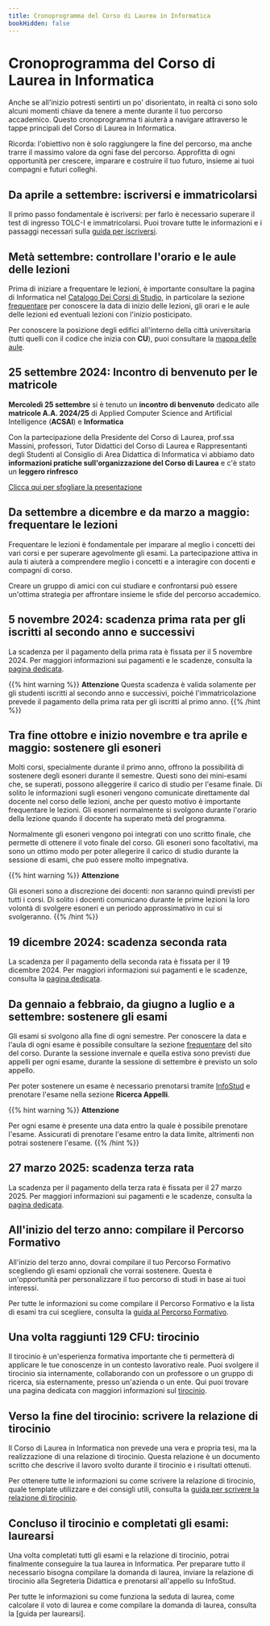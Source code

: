 ```yaml
---
title: Cronoprogramma del Corso di Laurea in Informatica
bookHidden: false
---
```

# Cronoprogramma del Corso di Laurea in Informatica

Anche se all'inizio potresti sentirti un po' disorientato, in realtà ci sono solo alcuni momenti chiave da tenere a mente durante il tuo percorso accademico. Questo cronoprogramma ti aiuterà a navigare attraverso le tappe principali del Corso di Laurea in Informatica.

Ricorda: l'obiettivo non è solo raggiungere la fine del percorso, ma anche trarre il massimo valore da ogni fase del percorso. Approfitta di ogni opportunità per crescere, imparare e costruire il tuo futuro, insieme ai tuoi compagni e futuri colleghi.

## **Da aprile a settembre**: iscriversi e immatricolarsi
Il primo passo fondamentale è iscriversi: per farlo è necessario superare il test di ingresso TOLC-I e immatricolarsi. Puoi trovare tutte le informazioni e i passaggi necessari sulla [guida per iscriversi](/it/info/matricole/come-iscriversi/).

## **Metà settembre**: controllare l'orario e le aule delle lezioni
Prima di iniziare a frequentare le lezioni, è importante consultare la pagina di Informatica nel [Catalogo Dei Corsi di Studio](https://www.corsidilaurea.uniroma1.it/it/corso/2024/29923/home), in particolare la sezione [frequentare](https://www.corsidilaurea.uniroma1.it/it/corso/2024/29923/programmazione) per conoscere la data di inizio delle lezioni, gli orari e le aule delle lezioni ed eventuali lezioni con l'inizio posticipato.

Per conoscere la posizione degli edifici all'interno della città universitaria (tutti quelli con il codice che inizia con **CU**), puoi consultare la [mappa delle aule](https://www.corsidilaurea.uniroma1.it/sites/default/files/mappa_aule_ateneo.pdf_0.pdf).

## **25 settembre 2024**: Incontro di benvenuto per le matricole

**Mercoledì 25 settembre** si è tenuto un **incontro di benvenuto** dedicato alle **matricole A.A. 2024/25** di Applied Computer Science and Artificial Intelligence (**ACSAI**) e **Informatica**

Con la partecipazione della Presidente del Corso di Laurea, prof.ssa Massini, professori, Tutor Didattici del Corso di Laurea e Rappresentanti degli Studenti al Consiglio di Area Didattica di Informatica vi abbiamo dato **informazioni pratiche sull'organizzazione del Corso di Laurea** e c'è stato un **leggero rinfresco**

[Clicca qui per sfogliare la presentazione](https://raw.githubusercontent.com/sapienzastudentsnetwork/sapienzastudentsnetwork.github.io/refs/heads/main/content/pdf/Welcome%20Day%20-%20Informatica.pdf)

## **Da settembre a dicembre e da marzo a maggio**: frequentare le lezioni
Frequentare le lezioni è fondamentale per imparare al meglio i concetti dei vari corsi e per superare agevolmente gli esami. La partecipazione attiva in aula ti aiuterà a comprendere meglio i concetti e a interagire con docenti e compagni di corso.

Creare un gruppo di amici con cui studiare e confrontarsi può essere un'ottima strategia per affrontare insieme le sfide del percorso accademico.

## **5 novembre 2024**: scadenza prima rata per gli iscritti al secondo anno e successivi
La scadenza per il pagamento della prima rata è fissata per il 5 novembre 2024. Per maggiori informazioni sui pagamenti e le scadenze, consulta la [pagina dedicata](https://www.uniroma1.it/it/pagina/contributi-e-agevolazioni).

{{% hint warning %}}
<i class="fa-solid fa-triangle-exclamation" style="color: #FFD43B;"></i>  **Attenzione**
Questa scadenza è valida solamente per gli studenti iscritti al secondo anno e successivi, poiché l'immatricolazione prevede il pagamento della prima rata per gli iscritti al primo anno.
{{% /hint %}}

## **Tra fine ottobre e inizio novembre e tra aprile e maggio**: sostenere gli esoneri
Molti corsi, specialmente durante il primo anno, offrono la possibilità di sostenere degli esoneri durante il semestre. Questi sono dei mini-esami che, se superati, possono alleggerire il carico di studio per l'esame finale. Di solito le informazioni sugli esoneri vengono comunicate direttamente dal docente nel corso delle lezioni, anche per questo motivo è importante frequentare le lezioni. Gli esoneri normalmente si svolgono durante l'orario della lezione quando il docente ha superato metà del programma.

Normalmente gli esoneri vengono poi integrati con uno scritto finale, che permette di ottenere il voto finale del corso. Gli esoneri sono facoltativi, ma sono un ottimo modo per poter allegerire il carico di studio durante la sessione di esami, che può essere molto impegnativa.

{{% hint warning %}}
<i class="fa-solid fa-triangle-exclamation" style="color: #FFD43B;"></i>  **Attenzione**

Gli esoneri sono a discrezione dei docenti: non saranno quindi previsti per tutti i corsi. Di solito i docenti comunicano durante le prime lezioni la loro volontà di svolgere esoneri e un periodo approssimativo in cui si svolgeranno.
{{% /hint %}}

## **19 dicembre 2024**: scadenza seconda rata
La scadenza per il pagamento della seconda rata è fissata per il 19 dicembre 2024. Per maggiori informazioni sui pagamenti e le scadenze, consulta la [pagina dedicata](https://www.uniroma1.it/it/pagina/contributi-e-agevolazioni).

## **Da gennaio a febbraio, da giugno a luglio e a settembre**: sostenere gli esami
Gli esami si svolgono alla fine di ogni semestre. Per conoscere la data e l'aula di ogni esame è possibile consultare la sezione [frequentare](ttps://www.corsidilaurea.uniroma1.it/it/corso/2024/29923/programmazione) del sito del corso. Durante la sessione invernale e quella estiva sono previsti due appelli per ogni esame, durante la sessione di settembre è previsto un solo appello.

Per poter sostenere un esame è necessario prenotarsi tramite [InfoStud](https://www.studenti.uniroma1.it/phoenix/index.html#/) e prenotare l'esame nella sezione **Ricerca Appelli**.

{{% hint warning %}}
<i class="fa-solid fa-triangle-exclamation" style="color: #FFD43B;"></i>  **Attenzione**

Per ogni esame è presente una data entro la quale è possibile prenotare l'esame. Assicurati di prenotare l'esame entro la data limite, altrimenti non potrai sostenere l'esame.
{{% /hint %}}

<!-- Qui possiamo linkare la guida di Leonardo tradotta in Italiano -->

## **27 marzo 2025**: scadenza terza rata
La scadenza per il pagamento della terza rata è fissata per il 27 marzo 2025. Per maggiori informazioni sui pagamenti e le scadenze, consulta la [pagina dedicata](https://www.uniroma1.it/it/pagina/contributi-e-agevolazioni).

## **All'inizio del terzo anno**: compilare il Percorso Formativo
All'inizio del terzo anno, dovrai compilare il tuo Percorso Formativo scegliendo gli esami opzionali che vorrai sostenere. Questa è un'opportunità per personalizzare il tuo percorso di studi in base ai tuoi interessi.

Per tutte le informazioni su come compilare il Percorso Formativo e la lista di esami tra cui scegliere, consulta la [guida al Percorso Formativo](/it/info/terzo-anno/percorso-formativo/).

## **Una volta raggiunti 129 CFU**: tirocinio
Il tirocinio è un'esperienza formativa importante che ti permetterà di applicare le tue conoscenze in un contesto lavorativo reale. Puoi svolgere il tirocinio sia internamente, collaborando con un professore o un gruppo di ricerca, sia esternamente, presso un'azienda o un ente. Qui puoi trovare una pagina dedicata con maggiori informazioni sul [tirocinio](/it/info/terzo-anno/tirocinio/).

## **Verso la fine del tirocinio**: scrivere la relazione di tirocinio
Il Corso di Laurea in Informatica non prevede una vera e propria tesi, ma la realizzazione di una relazione di tirocinio. Questa relazione è un documento scritto che descrive il lavoro svolto durante il tirocinio e i risultati ottenuti.

Per ottenere tutte le informazioni su come scrivere la relazione di tirocinio, quale template utilizzare e dei consigli utili, consulta la [guida per scrivere la relazione di tirocinio](/it/info/terzo-anno/tirocinio/#come-scrivere-la-relazione-di-tirocinio).

## **Concluso il tirocinio e completati gli esami**: laurearsi
Una volta completati tutti gli esami e la relazione di tirocinio, potrai finalmente conseguire la tua laurea in Informatica. Per preparare tutto il necessario bisogna compilare la domanda di laurea, inviare la relazione di tirocinio alla Segreteria Didattica e prenotarsi all'appello su InfoStud.

Per tutte le informazioni su come funziona la seduta di laurea, come calcolare il voto di laurea e come compilare la domanda di laurea, consulta la [guida per laurearsi].

<!-- Qui dovremmo aggiungere una guida -->
